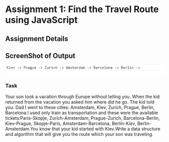 # Assignment 1: Find the Travel Route using JavaScript


## Assignment Details

##  ScreenShot of Output

![ScreenShot](<Screenshot 2023-09-20 174115.png>)

### Task
Your son took a vacation through Europe without telling you. When the kid returned from the vacation you asked him where did he go. The kid told you: Dad I went to these cities: Amsterdam, Kiev, Zurich, Prague, Berlin, Barcelona.I used only train as transportation and these were the available tickets:Paris-Skopje, Zurich-Amsterdam, Prague-Zurich, Barcelona-Berlin, Kiev-Prague, Skopje-Paris, Amsterdam-Barcelona, Berlin-Kiev, Berlin-Amsterdam.You know that your kid started with Kiev.Write a data structure and algorithm that will give you the route which your son was traveling.

